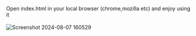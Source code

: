 Open index.html in your local browser (chrome,mozilla etc) and enjoy using it </br></br>
![Screenshot 2024-08-07 160529](https://github.com/user-attachments/assets/e563df7c-695c-4b46-a427-4ad45858e22e)
